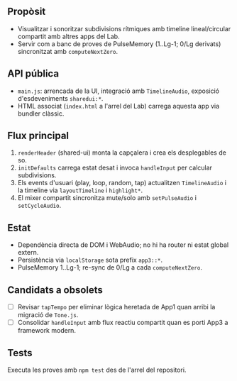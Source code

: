 ## Propòsit
- Visualitzar i sonoritzar subdivisions rítmiques amb timeline lineal/circular compartit amb altres apps del Lab.
- Servir com a banc de proves de PulseMemory (1..Lg-1; 0/Lg derivats) sincronitzat amb `computeNextZero`.

## API pública
- `main.js`: arrencada de la UI, integració amb `TimelineAudio`, exposició d'esdeveniments `sharedui:*`.
- HTML associat (`index.html` a l'arrel del Lab) carrega aquesta app via bundler clàssic.

## Flux principal
1. `renderHeader` (shared-ui) monta la capçalera i crea els desplegables de so.
2. `initDefaults` carrega estat desat i invoca `handleInput` per calcular subdivisions.
3. Els events d'usuari (play, loop, random, tap) actualitzen `TimelineAudio` i la timeline via `layoutTimeline` i `highlight*`.
4. El mixer compartit sincronitza mute/solo amb `setPulseAudio` i `setCycleAudio`.

## Estat
- Dependència directa de DOM i WebAudio; no hi ha router ni estat global extern.
- Persistència via `localStorage` sota prefix `app3::*`.
- PulseMemory 1..Lg-1; re-sync de 0/Lg a cada `computeNextZero`.

## Candidats a obsolets
- [ ] Revisar `tapTempo` per eliminar lògica heretada de App1 quan arribi la migració de `Tone.js`.
- [ ] Consolidar `handleInput` amb flux reactiu compartit quan es porti App3 a framework modern.

## Tests

Executa les proves amb `npm test` des de l'arrel del repositori.
